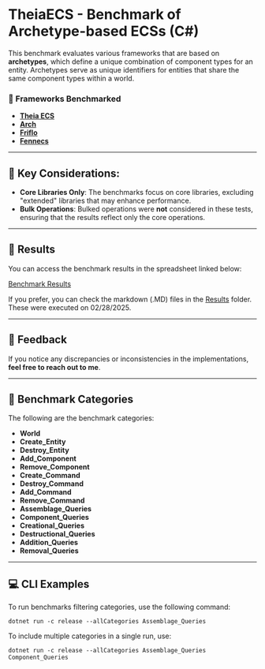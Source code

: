 # TheiaECS - Benchmark of Archetype-based ECSs (C#)

This benchmark evaluates various frameworks that are based on **archetypes**, which define a unique combination of component types for an entity. Archetypes serve as unique identifiers for entities that share the same component types within a world.

### 🔳 Frameworks Benchmarked

- **[Theia ECS](https://github.com/vrezendedev/TheiaECS)**
- **[Arch](https://github.com/genaray/Arch)**  
- **[Friflo](https://github.com/friflo/Friflo.Engine.ECS)**  
- **[Fennecs](https://github.com/outfox/fennecs/)**  

---

## 📌 Key Considerations:
- **Core Libraries Only**: The benchmarks focus on core libraries, excluding "extended" libraries that may enhance performance.
- **Bulk Operations**: Bulked operations were **not** considered in these tests, ensuring that the results reflect only the core operations.

---

## 🎯 Results

You can access the benchmark results in the spreadsheet linked below:

[Benchmark Results](https://docs.google.com/spreadsheets/d/e/2PACX-1vTACAEZOs7owk1YY9H7tZm9kcsstpa4pdvcBOfpsnEm0YyAaHAniUKyXpAb6oAU8594vxGA5zyks3Cq/pubhtml)

If you prefer, you can check the markdown (.MD) files in the [Results](./Results/) folder. These were executed on 02/28/2025.

---

## 📩 Feedback

If you notice any discrepancies or inconsistencies in the implementations, **feel free to reach out to me**.

--- 

## 🔖 Benchmark Categories

The following are the benchmark categories:

- **World**
- **Create_Entity**
- **Destroy_Entity**
- **Add_Component**
- **Remove_Component**
- **Create_Command**
- **Destroy_Command**
- **Add_Command**
- **Remove_Command**
- **Assemblage_Queries**
- **Component_Queries**
- **Creational_Queries**
- **Destructional_Queries**
- **Addition_Queries**
- **Removal_Queries**

---

## 💻 CLI Examples

To run benchmarks filtering categories, use the following command:

    dotnet run -c release --allCategories Assemblage_Queries

To include multiple categories in a single run, use:

    dotnet run -c release --allCategories Assemblage_Queries Component_Queries